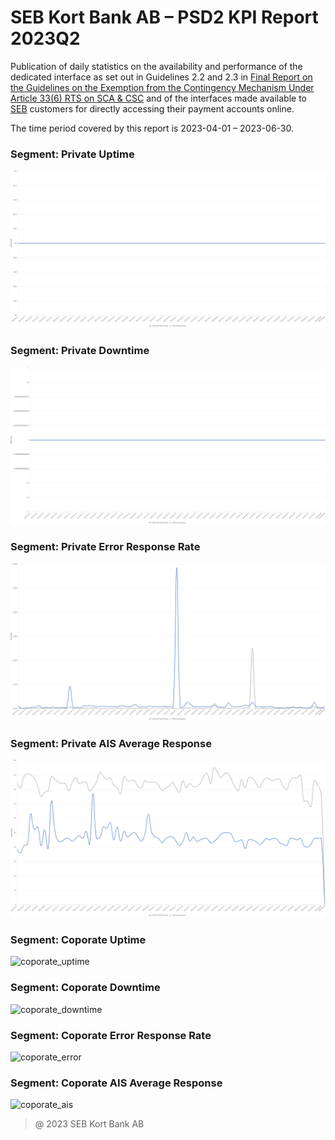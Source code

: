 # SEB Kort Bank AB – PSD2 KPI Report 2023Q2

Publication of daily statistics on the availability and performance of the dedicated interface as set out in Guidelines 2.2 and 2.3 in [Final Report on the Guidelines on the Exemption from the Contingency Mechanism Under Article 33(6) RTS on SCA & CSC](https://eba.europa.eu/sites/default/documents/files/documents/10180/2250578/4e3b9449-ecf9-4756-8006-cbbe74db6d03/Final%20Report%20on%20Guidelines%20on%20the%20exemption%20to%20the%20fall%20back.pdf?retry=1) and of the interfaces made available to [SEB](https://sebgroup.com) customers for directly accessing their payment accounts online.

The time period covered by this report is 2023-04-01 – 2023-06-30.


### Segment: Private Uptime   
![private_uptime][private_uptime]

### Segment: Private Downtime   
![private_downtime][private_downtime]

### Segment: Private Error Response Rate   
![private_error][private_error]

### Segment: Private AIS Average Response
![private_ais][private_ais]

### Segment: Coporate Uptime   
![coporate_uptime][coporate_uptime]

### Segment: Coporate Downtime   
![coporate_downtime][coporate_downtime]

### Segment: Coporate Error Response Rate   
![coporate_error][coporate_error]

### Segment: Coporate AIS Average Response
![coporate_ais][coporate_ais]

[private_ais]: ./archive/2023Q2/private/SEB_CARD_private_ais.png
[private_downtime]: ./archive/2023Q2/private/SEB_CARD_private_downtime.png
[private_error]: ./archive/2023Q2/private/SEB_CARD_private_error.png
[private_uptime]: ./archive/2023Q2/private/SEB_CARD_private_uptime.png



[coporate_ais]: ./archive/2023Q2/coporate/SEB_CARD_coporate_ais.png
[coporate_downtime]: ./archive/2023Q2/coporate/SEB_CARD_coporate_downtime.png
[coporate_error]: ./archive/2023Q2/coporate/SEB_CARD_coporate_error.png
[coporate_uptime]: ./archive/2023Q2/coporate/SEB_CARD_coporate_uptime.png


> @ 2023 SEB Kort Bank AB